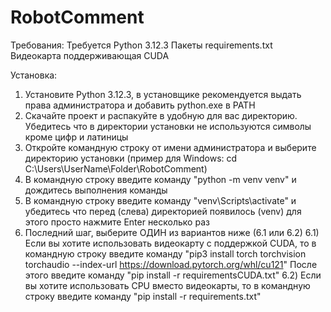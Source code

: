 # RobotComment

Требования:
  Требуется Python 3.12.3
  Пакеты requirements.txt
  Видеокарта поддерживающая CUDA
  
Установка:
  1) Установите Python 3.12.3, в установщике рекомендуется выдать права администратора и добавить python.exe в PATH
  2) Скачайте проект и распакуйте в удобную для вас директорию. Убедитесь что в директории установки не используются символы кроме цифр и латиницы
  3) Откройте командную строку от имени администратора и выберите директорию установки (пример для Windows: cd C:\Users\UserName\Folder\RobotComment)
  4) В командную строку введите команду "python -m venv venv" и дождитесь выполнения команды
  5) В командную строку введите команду "venv\Scripts\activate" и убедитесь что перед (слева) директорией появилось (venv) для этого просто нажмите Enter несколько раз
  6) Последний шаг, выберите ОДИН из вариантов ниже (6.1 или 6.2)
     6.1) Если вы хотите использовать видеокарту с поддержкой CUDA, то в командную строку введите команду
     "pip3 install torch torchvision torchaudio --index-url https://download.pytorch.org/whl/cu121"
     После этого введите команду
     "pip install -r requirementsCUDA.txt"
     6.2) Если вы хотите использовать CPU вместо видеокарты, то в командную строку введите команду "pip install -r requirements.txt"
